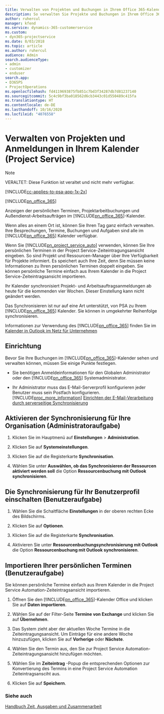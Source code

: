 ```yaml
---
title: Verwalten von Projekten und Buchungen in Ihrem Office 365-Kalender
description: So verwalten Sie Projekte und Buchungen in Ihrem Office 365-Kalender
author: ruhercul
manager: kfend
ms.service: dynamics-365-customerservice
ms.custom:
- dyn365-projectservice
ms.date: 8/03/2018
ms.topic: article
ms.author: ruhercul
audience: Admin
search.audienceType:
- admin
- customizer
- enduser
search.app:
- D365PS
- ProjectOperations
ms.openlocfilehash: fd4119693875fb851c7bd3f34287db7d81237140
ms.sourcegitcommit: 5c4c9bf3ba018562d6cb3443c01d550489c415fa
ms.translationtype: HT
ms.contentlocale: de-DE
ms.lasthandoff: 10/16/2020
ms.locfileid: "4076558"
---
```

# <a name="manage-projects-and-bookings-in-your-calendar-project-service"></a>Verwalten von Projekten und Anmeldungen in Ihrem Kalender (Project Service)

> [!Note]
> VERALTET: Diese Funktion ist veraltet und nicht mehr verfügbar.

[!INCLUDE[cc-applies-to-psa-app-1x-2x](../includes/cc-applies-to-psa-app-1x-2x.md)]

[!INCLUDE[pn_office_365](../includes/pn-office-365.md)] 

Anzeigen der persönlichen Terminen, Projektarbeitbuchungen und Außendienst-Arbeitsaufträgen im [!INCLUDE[pn_office_365](../includes/pn-office-365.md)]-Kalender.  
  
 Wenn alles an einem Ort ist, können Sie Ihren Tag ganz einfach verwalten. Ihre Besprechungen, Termine, Buchungen und Aufgaben sind alle im [!INCLUDE[pn_office_365](../includes/pn-office-365.md)] Kalender verfügbar.  
  
 Wenn Sie [!INCLUDE[pn_project_service_auto](../includes/pn-project-service-auto.md)] verwenden, können Sie Ihre persönlichen Terminen in der Project Service-Zeiteintragungsansicht eingeben. So sind Projekt und Ressourcen-Manager über Ihre Verfügbarkeit für Projekte informiert. Es speichert auch Ihre Zeit, denn Sie müssen keine Informationen zu Ihren persönlichen Terminen doppelt eingeben. Sie können persönliche Termine einfach aus Ihrem Kalender in die Project Service-Zeiteintragsansicht importieren.  
  
 Ihr Kalender synchronisiert Projekt- und Arbeitsauftragsanmeldungen ab heute für die kommenden vier Wochen. Dieser Einstellung kann nicht geändert werden.  
  
 Das Synchronisieren ist nur auf eine Art unterstützt, von PSA zu Ihrem [!INCLUDE[pn_office_365](../includes/pn-office-365.md)] Kalender. Sie können in umgekehrter Reihenfolge synchronisieren. 
  
 Informationen zur Verwendung des [!INCLUDE[pn_office_365](../includes/pn-office-365.md)] finden Sie im [Kalender in Outlook im Netz für Unternehmen](https://support.office.com/article/Calendar-in-Outlook-on-the-web-for-business-5219c457-d1fe-4c2f-9032-1a816b88e936)  
  
## <a name="setup"></a>Einrichtung  
 Bevor Sie Ihre Buchungen im [!INCLUDE[pn_office_365](../includes/pn-office-365.md)]-Kalender sehen und verwalten können, müssen Sie einige Punkte festlegen.  
  
- Sie benötigen Anmeldeinformationen für den Globalen Administrator oder den [!INCLUDE[pn_office_365](../includes/pn-office-365.md)] Systemadministrator.  
  
- Ihr Administrator muss das E-Mail-Serverprofil konfigurieren jeder Benutzer muss sein Postfach konfigurieren. [!INCLUDE[proc_more_information](../includes/proc-more-information.md)] [Einrichten der E-Mail-Verarbeitung durch serverseitige Synchronisierung](https://docs.microsoft.com/dynamics365/customerengagement/on-premises/admin/set-up-server-side-synchronization-of-email-appointments-contacts-and-tasks)  
  
## <a name="turn-on-synchronization-for-your-organization-admin-task"></a>Aktivieren der Synchronisierung für Ihre Organisation (Administratoraufgabe)  
  
1.  Klicken Sie im Hauptmenü auf **Einstellungen** > **Administration**.  
  
2.  Klicken Sie auf **Systemeinstellungen**.  
  
3.  Klicken Sie auf die Registerkarte **Synchronisation**.  
  
4.  Wählen Sie unter **Auswählen, ob das Synchronisieren der Ressourcen aktiviert werden soll** die Option **Ressourcenbuchung mit Outlook synchronisieren**.  
  
## <a name="turn-on-synchronization-for-your-user-profile-user-task"></a>Die Synchronisierung für Ihr Benutzerprofil einschalten (Benutzeraufgabe)  
  
1.  Wählen Sie die Schaltfläche **Einstellungen** in der oberen rechten Ecke des Bildschirms.  
  
2.  Klicken Sie auf **Optionen**.  
  
3.  Klicken Sie auf die Registerkarte **Synchronisation**.  
  
4.  Aktivieren Sie unter **Ressourcenbuchungsynchronisierung mit Outlook** die Option **Ressourcenbuchung mit Outlook synchronisieren**.  
  
## <a name="import-your-personal-appointments-user-task"></a>Importieren Ihrer persönlichen Terminen (Benutzeraufgabe)  
 Sie können persönliche Termine einfach aus Ihrem Kalender in die Project Service Automation-Zeiteintragsansicht importieren.  
  
1. Öffnen Sie den [!INCLUDE[pn_office_365](../includes/pn-office-365.md)]-Kalender Office und klicken Sie auf **Daten importieren**.  
  
2. Wählen Sie auf der Filter-Seite **Termine von Exchange** und klicken Sie auf **Übernehmen**.  
  
3. Das System zieht aber der aktuellen Woche Termine in die Zeiteintragungsansicht. Um Einträge für eine andere Woche hinzuzufügen, klicken Sie auf **Vorherige** oder **Nächste**.  
  
4. Wählen Sie den Termin aus, den Sie zur Project Service Automation-Zeiteintragungsansicht hinzufügen möchten.  
  
5. Wählen Sie im **Zeiteintrag** -Popup die entsprechenden Optionen zur Konvertierung des Termins in eine Project Service Automation Zeiteintragsansciht aus.  
  
6. Klicken Sie auf **Speichern**.  
  
### <a name="see-also"></a>Siehe auch  
 [Handbuch Zeit, Ausgaben und Zusammenarbeit](../psa/time-expense-collaboration-guide.md)
